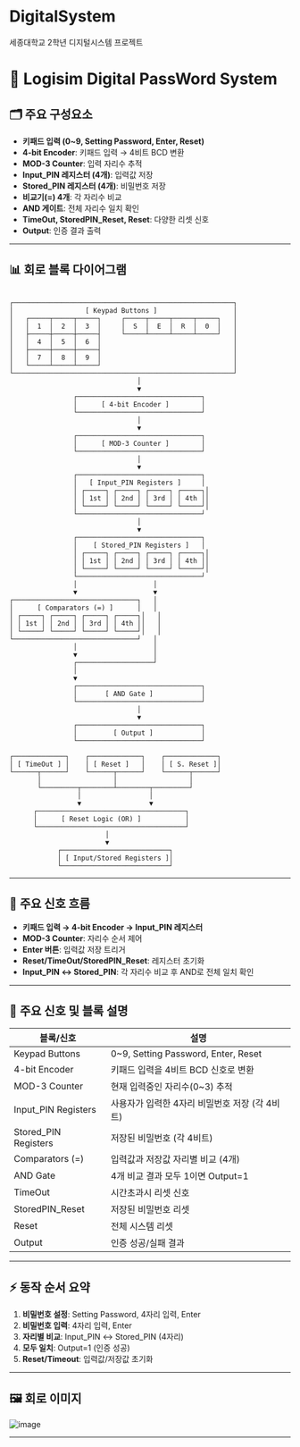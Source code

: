 # DigitalSystem
세종대학교 2학년 디지털시스템 프로젝트
# 🔐 Logisim Digital PassWord System

## 🗂️ 주요 구성요소

- **키패드 입력 (0~9, Setting Password, Enter, Reset)**
- **4-bit Encoder**: 키패드 입력 → 4비트 BCD 변환
- **MOD-3 Counter**: 입력 자리수 추적
- **Input_PIN 레지스터 (4개)**: 입력값 저장
- **Stored_PIN 레지스터 (4개)**: 비밀번호 저장
- **비교기(=) 4개**: 각 자리수 비교
- **AND 게이트**: 전체 자리수 일치 확인
- **TimeOut, StoredPIN_Reset, Reset**: 다양한 리셋 신호
- **Output**: 인증 결과 출력

---

## 📊 회로 블록 다이어그램
```

┌───────────────────────────────────────────────────────┐
│                  [ Keypad Buttons ]                   │
│   ┌─────┬─────┬─────┐     ┌─────┬─────┬─────┬─────┐   │
│   │  1  │  2  │  3  │     │  S  │  E  │  R  │  0  │   │
│   ├─────┼─────┼─────┤     └─────┴─────┴─────┴─────┘   │
│   │  4  │  5  │  6  │                                 │
│   ├─────┼─────┼─────┤                                 │
│   │  7  │  8  │  9  │                                 │
│   └─────┴─────┴─────┘                                 │
└───────────────────────────────────────────────────────┘
                                │
                                ▼
                ┌───────────────────────────────┐
                │      [ 4-bit Encoder ]        │
                └───────────────────────────────┘
                                │
                                ▼
                ┌───────────────────────────────┐
                │      [ MOD-3 Counter ]        │
                └───────────────────────────────┘
                                │
                                ▼
                ┌───────────────────────────────┐
                │   [ Input_PIN Registers ]     │
                │ ┌─────┐ ┌─────┐ ┌─────┐ ┌─────┐│
                │ │ 1st │ │ 2nd │ │ 3rd │ │ 4th ││
                │ └─────┘ └─────┘ └─────┘ └─────┘│
                └───────────────────────────────┘
                                │
                                ▼
                ┌───────────────────────────────┐
                │    [ Stored_PIN Registers ]   │
                │ ┌─────┐ ┌─────┐ ┌─────┐ ┌─────┐│
                │ │ 1st │ │ 2nd │ │ 3rd │ │ 4th ││
                │ └─────┘ └─────┘ └─────┘ └─────┘│
                └───────────────────────────────┘
                │                   │
                ▼                   ▼
┌───────────────────────────────┐   │
│      [ Comparators (=) ]      │   │
│ ┌─────┐ ┌─────┐ ┌─────┐ ┌─────┐│   │
│ │ 1st │ │ 2nd │ │ 3rd │ │ 4th ││   │
│ └─────┘ └─────┘ └─────┘ └─────┘│   │
└───────────────────────────────┘   │
                │                   │
                ▼                   │
                ┌───────────────────┘
                │
                ▼
                ┌───────────────────────────────┐
                │       [ AND Gate ]            │
                └───────────────────────────────┘
                                │
                                ▼
                ┌───────────────────────────────┐
                │         [ Output ]            │
                └───────────────────────────────┘

┌─────────────┐    ┌─────────────┐    ┌─────────────┐
│ [ TimeOut ] │    │ [ Reset ]   │    │ [ S. Reset ]│
└──────┬──────┘    └──────┬──────┘    └──────┬──────┘
       │                  │                  │
       └─────────┬────────┴────────┬─────────┘
                 │                 │
                 ▼                 ▼
      ┌─────────────────────────────────────┐
      │      [ Reset Logic (OR) ]           │
      └─────────────────────────────────────┘
                        │
                        ▼
            ┌───────────────────────────┐
            │ [ Input/Stored Registers ]│
            └───────────────────────────┘
```
---

## 🔗 주요 신호 흐름

- **키패드 입력 → 4-bit Encoder → Input_PIN 레지스터**
- **MOD-3 Counter**: 자리수 순서 제어
- **Enter 버튼**: 입력값 저장 트리거
- **Reset/TimeOut/StoredPIN_Reset**: 레지스터 초기화
- **Input_PIN ↔ Stored_PIN**: 각 자리수 비교 후 AND로 전체 일치 확인

---

## 📝 주요 신호 및 블록 설명

| 블록/신호          | 설명                                                  |
|--------------------|------------------------------------------------------|
| Keypad Buttons     | 0~9, Setting Password, Enter, Reset                  |
| 4-bit Encoder      | 키패드 입력을 4비트 BCD 신호로 변환                   |
| MOD-3 Counter      | 현재 입력중인 자리수(0~3) 추적                        |
| Input_PIN Registers| 사용자가 입력한 4자리 비밀번호 저장 (각 4비트)        |
| Stored_PIN Registers| 저장된 비밀번호 (각 4비트)                           |
| Comparators (=)    | 입력값과 저장값 자리별 비교 (4개)                     |
| AND Gate           | 4개 비교 결과 모두 1이면 Output=1                     |
| TimeOut            | 시간초과시 리셋 신호                                  |
| StoredPIN_Reset    | 저장된 비밀번호 리셋                                  |
| Reset              | 전체 시스템 리셋                                      |
| Output             | 인증 성공/실패 결과                                   |

---

## ⚡ 동작 순서 요약

1. **비밀번호 설정**: Setting Password, 4자리 입력, Enter
2. **비밀번호 입력**: 4자리 입력, Enter
3. **자리별 비교**: Input_PIN ↔ Stored_PIN (4자리)
4. **모두 일치**: Output=1 (인증 성공)
5. **Reset/Timeout**: 입력값/저장값 초기화

---

## 🖼️ 회로 이미지
![image](https://github.com/user-attachments/assets/1b36bf94-1291-4c1e-a2e0-c0c4469f6dca)


---


